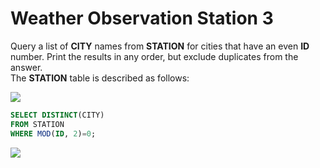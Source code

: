 ﻿# Weather Observation Station 3


Query a list of **CITY** names from **STATION** for cities that have an even **ID** number. Print the results in any order, but exclude duplicates from the answer.  
The **STATION** table is described as follows:

![](https://s3.amazonaws.com/hr-challenge-images/9336/1449345840-5f0a551030-Station.jpg)

```sql
SELECT DISTINCT(CITY)
FROM STATION
WHERE MOD(ID, 2)=0;
```

![](https://i.imgur.com/KkXkQFv.png)

